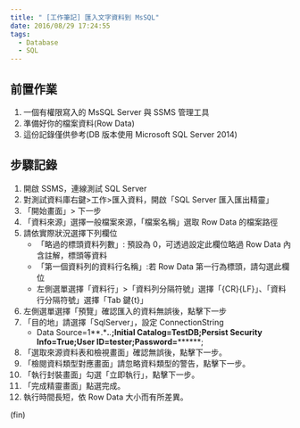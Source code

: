 ```yaml
---
title: " [工作筆記] 匯入文字資料到 MsSQL"
date: 2016/08/29 17:24:55
tags:
  - Database
  - SQL
---
```


## 前置作業

1. 一個有權限寫入的 MsSQL Server 與 SSMS 管理工具
2. 準備好你的檔案資料(Row Data)
3. 這份記錄僅供參考(DB 版本使用 Microsoft SQL Server 2014)

## 步驟記錄

1. 開啟 SSMS，連線測試 SQL Server
2. 對測試資料庫右鍵>工作>匯入資料，開啟「SQL Server 匯入匯出精靈」
3. 「開始畫面」> 下一步
4. 「資料來源」選擇一般檔案來源，「檔案名稱」選取 Row Data 的檔案路徑
5. 請依實際狀況選擇下列欄位
   - 「略過的標頭資料列數」: 預設為 0，可透過設定此欄位略過 Row Data 內含註解，標頭等資料
   - 「第一個資料列的資料行名稱」:若 Row Data 第一行為標頭，請勾選此欄位
   - 左側選單選擇「資料行」>「資料列分隔符號」選擇「{CR}{LF}」、「資料行分隔符號」選擇「Tab 鍵{t}」
6. 左側選單選擇「預覽」確認匯入的資料無誤後，點擊下一步
7. 「目的地」請選擇「SqlServer」，設定 ConnectionString
   - Data Source=1**.\***.**_._**;Initial Catalog=TestDB;Persist Security Info=True;User ID=tester;Password=**\*\*\*\***;
8. 「選取來源資料表和檢視畫面」確認無誤後，點擊下一步。
9. 「檢閱資料類型對應畫面」請忽略資料類型的警告，點擊下一步。
10. 「執行封裝畫面」勾選「立即執行」，點擊下一步。
11. 「完成精靈畫面」點選完成。
12. 執行時間長短，依 Row Data 大小而有所差異。

(fin)
